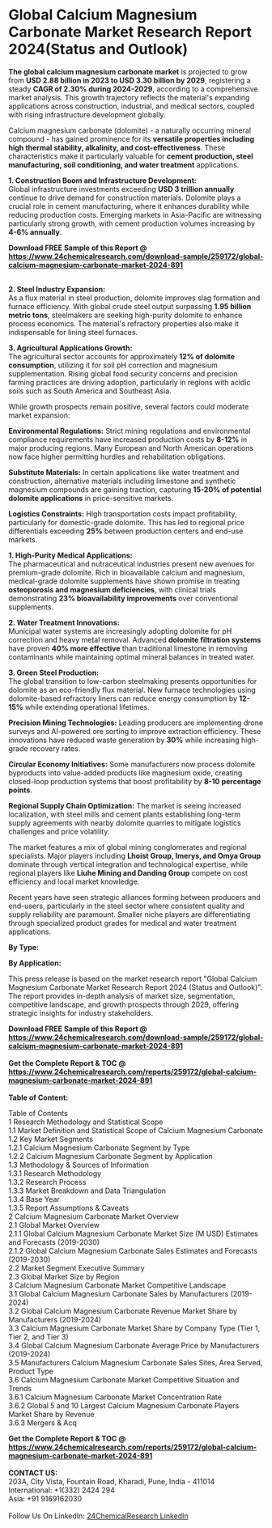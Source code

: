 <h1>Global Calcium Magnesium Carbonate Market Research Report 2024(Status and Outlook)</h1><p><strong>The global calcium magnesium carbonate market</strong> is projected to grow from <strong>USD 2.88 billion in 2023 to USD 3.30 billion by 2029</strong>, registering a steady <strong>CAGR of 2.30% during 2024-2029</strong>, according to a comprehensive market analysis. This growth trajectory reflects the material's expanding applications across construction, industrial, and medical sectors, coupled with rising infrastructure development globally.</p><p>Calcium magnesium carbonate (dolomite) - a naturally occurring mineral compound - has gained prominence for its <strong>versatile properties including high thermal stability, alkalinity, and cost-effectiveness</strong>. These characteristics make it particularly valuable for <strong>cement production, steel manufacturing, soil conditioning, and water treatment</strong> applications.</p><p><strong>1. Construction Boom and Infrastructure Development:</strong><br>
Global infrastructure investments exceeding <strong>USD 3 trillion annually</strong> continue to drive demand for construction materials. Dolomite plays a crucial role in cement manufacturing, where it enhances durability while reducing production costs. Emerging markets in Asia-Pacific are witnessing particularly strong growth, with cement production volumes increasing by <strong>4-6% annually</strong>.</p><div><b>Download FREE Sample of this Report @ 
            <a href="https://www.24chemicalresearch.com/download-sample/259172/global-calcium-magnesium-carbonate-market-2024-891">
            https://www.24chemicalresearch.com/download-sample/259172/global-calcium-magnesium-carbonate-market-2024-891</a></b></div><br><p><strong>2. Steel Industry Expansion:</strong><br>
As a flux material in steel production, dolomite improves slag formation and furnace efficiency. With global crude steel output surpassing <strong>1.95 billion metric tons</strong>, steelmakers are seeking high-purity dolomite to enhance process economics. The material's refractory properties also make it indispensable for lining steel furnaces.</p><p><strong>3. Agricultural Applications Growth:</strong><br>
The agricultural sector accounts for approximately <strong>12% of dolomite consumption</strong>, utilizing it for soil pH correction and magnesium supplementation. Rising global food security concerns and precision farming practices are driving adoption, particularly in regions with acidic soils such as South America and Southeast Asia.</p><p>While growth prospects remain positive, several factors could moderate market expansion:</p><p><strong>Environmental Regulations:</strong> Strict mining regulations and environmental compliance requirements have increased production costs by <strong>8-12%</strong> in major producing regions. Many European and North American operations now face higher permitting hurdles and rehabilitation obligations.</p><p><strong>Substitute Materials:</strong> In certain applications like water treatment and construction, alternative materials including limestone and synthetic magnesium compounds are gaining traction, capturing <strong>15-20% of potential dolomite applications</strong> in price-sensitive markets.</p><p><strong>Logistics Constraints:</strong> High transportation costs impact profitability, particularly for domestic-grade dolomite. This has led to regional price differentials exceeding <strong>25%</strong> between production centers and end-use markets.</p><p><strong>1. High-Purity Medical Applications:</strong><br>
The pharmaceutical and nutraceutical industries present new avenues for premium-grade dolomite. Rich in bioavailable calcium and magnesium, medical-grade dolomite supplements have shown promise in treating <strong>osteoporosis and magnesium deficiencies</strong>, with clinical trials demonstrating <strong>23% bioavailability improvements</strong> over conventional supplements.</p><p><strong>2. Water Treatment Innovations:</strong><br>
Municipal water systems are increasingly adopting dolomite for pH correction and heavy metal removal. Advanced <strong>dolomite filtration systems</strong> have proven <strong>40% more effective</strong> than traditional limestone in removing contaminants while maintaining optimal mineral balances in treated water.</p><p><strong>3. Green Steel Production:</strong><br>
The global transition to low-carbon steelmaking presents opportunities for dolomite as an eco-friendly flux material. New furnace technologies using dolomite-based refractory liners can reduce energy consumption by <strong>12-15%</strong> while extending operational lifetimes.</p><p><strong>Precision Mining Technologies:</strong> Leading producers are implementing drone surveys and AI-powered ore sorting to improve extraction efficiency. These innovations have reduced waste generation by <strong>30%</strong> while increasing high-grade recovery rates.</p><p><strong>Circular Economy Initiatives:</strong> Some manufacturers now process dolomite byproducts into value-added products like magnesium oxide, creating closed-loop production systems that boost profitability by <strong>8-10 percentage points</strong>.</p><p><strong>Regional Supply Chain Optimization:</strong> The market is seeing increased localization, with steel mills and cement plants establishing long-term supply agreements with nearby dolomite quarries to mitigate logistics challenges and price volatility.</p><p>The market features a mix of global mining conglomerates and regional specialists. Major players including <strong>Lhoist Group, Imerys, and Omya Group</strong> dominate through vertical integration and technological expertise, while regional players like <strong>Liuhe Mining and Danding Group</strong> compete on cost efficiency and local market knowledge.</p><p>Recent years have seen strategic alliances forming between producers and end-users, particularly in the steel sector where consistent quality and supply reliability are paramount. Smaller niche players are differentiating through specialized product grades for medical and water treatment applications.</p><p><strong>By Type:</strong></p><p><strong>By Application:</strong></p><p>This press release is based on the market research report "Global Calcium Magnesium Carbonate Market Research Report 2024 (Status and Outlook)". The report provides in-depth analysis of market size, segmentation, competitive landscape, and growth prospects through 2029, offering strategic insights for industry stakeholders.</p><div><b>Download FREE Sample of this Report @ 
            <a href="https://www.24chemicalresearch.com/download-sample/259172/global-calcium-magnesium-carbonate-market-2024-891">
            https://www.24chemicalresearch.com/download-sample/259172/global-calcium-magnesium-carbonate-market-2024-891</a></b></div><br><div><b>Get the Complete Report & TOC @ 
            <a href="https://www.24chemicalresearch.com/reports/259172/global-calcium-magnesium-carbonate-market-2024-891">
            https://www.24chemicalresearch.com/reports/259172/global-calcium-magnesium-carbonate-market-2024-891</a></b></div><br>
            <b>Table of Content:</b><p>Table of Contents<br />
1 Research Methodology and Statistical Scope<br />
1.1 Market Definition and Statistical Scope of Calcium Magnesium Carbonate<br />
1.2 Key Market Segments<br />
1.2.1 Calcium Magnesium Carbonate Segment by Type<br />
1.2.2 Calcium Magnesium Carbonate Segment by Application<br />
1.3 Methodology & Sources of Information<br />
1.3.1 Research Methodology<br />
1.3.2 Research Process<br />
1.3.3 Market Breakdown and Data Triangulation<br />
1.3.4 Base Year<br />
1.3.5 Report Assumptions & Caveats<br />
2 Calcium Magnesium Carbonate Market Overview<br />
2.1 Global Market Overview<br />
2.1.1 Global Calcium Magnesium Carbonate Market Size (M USD) Estimates and Forecasts (2019-2030)<br />
2.1.2 Global Calcium Magnesium Carbonate Sales Estimates and Forecasts (2019-2030)<br />
2.2 Market Segment Executive Summary<br />
2.3 Global Market Size by Region<br />
3 Calcium Magnesium Carbonate Market Competitive Landscape<br />
3.1 Global Calcium Magnesium Carbonate Sales by Manufacturers (2019-2024)<br />
3.2 Global Calcium Magnesium Carbonate Revenue Market Share by Manufacturers (2019-2024)<br />
3.3 Calcium Magnesium Carbonate Market Share by Company Type (Tier 1, Tier 2, and Tier 3)<br />
3.4 Global Calcium Magnesium Carbonate Average Price by Manufacturers (2019-2024)<br />
3.5 Manufacturers Calcium Magnesium Carbonate Sales Sites, Area Served, Product Type<br />
3.6 Calcium Magnesium Carbonate Market Competitive Situation and Trends<br />
3.6.1 Calcium Magnesium Carbonate Market Concentration Rate<br />
3.6.2 Global 5 and 10 Largest Calcium Magnesium Carbonate Players Market Share by Revenue<br />
3.6.3 Mergers & Acq</p><div><b>Get the Complete Report & TOC @ 
            <a href="https://www.24chemicalresearch.com/reports/259172/global-calcium-magnesium-carbonate-market-2024-891">
            https://www.24chemicalresearch.com/reports/259172/global-calcium-magnesium-carbonate-market-2024-891</a></b></div><br><b>CONTACT US:</b><br>
            203A, City Vista, Fountain Road, Kharadi, Pune, India - 411014<br>
            International: +1(332) 2424 294<br>
            Asia: +91 9169162030 <br><br>
            Follow Us On LinkedIn: <a href="https://www.linkedin.com/company/24chemicalresearch/">24ChemicalResearch LinkedIn</a>